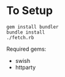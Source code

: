 # To Setup

    gem install bundler
    bundle install
    ./fetch.rb

Required gems:

* swish
* httparty